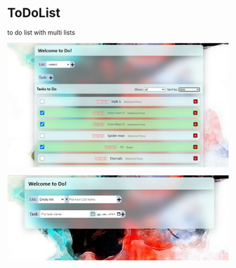 # ToDoList
to do list with multi lists

![alt text](https://github.com/SirAndrii/ToDoList/blob/44cf8708b99f143d78a4b4e8bc1952b7ed3701d1/demo1.JPG)


![alt text](https://github.com/SirAndrii/ToDoList/blob/44cf8708b99f143d78a4b4e8bc1952b7ed3701d1/demo2.jpg)
